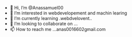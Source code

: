 - 👋 Hi, I’m @Anassamuel00
- 👀 I’m interested in webdevelopement and machin learing
- 🌱 I’m currently learning .webdvelovent..
- 💞️ I’m looking to collaborate on ...
- 📫 How to reach me ...anas0016602gmail.com
<!---
Anassamuel00/Anassamuel00 is a ✨ special ✨ repository because its `README.md` (this file) appears on your GitHub profile.
You can click the Preview link to take a look at your changes.
--->

